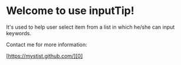 # Welcome to use inputTip!  

It's used to help user select item from a list in which he/she can input keywords.  

Contact me for more information:  

[https://mystist.github.com/][0]  

[0]: https://mystist.github.com/